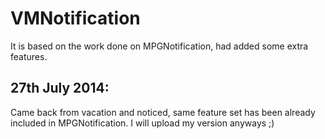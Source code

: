 VMNotification
===========

It is based on the work done on MPGNotification, had added some extra features.

## 27th July 2014: 
Came back from vacation and noticed, same feature set has been already included in MPGNotification. I will upload my version anyways ;) 

